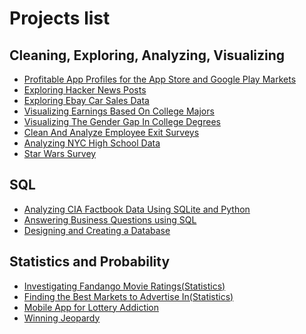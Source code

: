 # Projects list

## Cleaning, Exploring, Analyzing, Visualizing
- [Profitable App Profiles for the App Store and Google Play Markets](https://github.com/sidziuk/My_projects/blob/master/Profitable%20App%20Profiles%20for%20the%20App%20Store%20and%20Google%20Play%20Markets/Profitable%20App%20Profiles%20for%20the%20App%20Store%20and%20Google%20Play%20Markets.ipynb)
- [Exploring Hacker News Posts](https://github.com/sidziuk/My_projects/blob/master/Exploring%20Hacker%20News%20Posts/Exploring%20Hacker%20News%20Posts.ipynb)
- [Exploring Ebay Car Sales Data](https://github.com/sidziuk/My_projects/blob/master/Exploring%20Ebay%20Car%20Sales%20Data/Exploring%20Ebay%20Car%20Sales%20Data.ipynb)
- [Visualizing Earnings Based On College Majors](https://github.com/sidziuk/My_projects/blob/master/Visualizing%20Earnings%20Based%20On%20College%20Majors/Visualizing%20Earnings%20Based%20On%20College%20Majors.ipynb)
- [Visualizing The Gender Gap In College Degrees](https://github.com/sidziuk/My_projects/blob/master/Visualizing%20The%20Gender%20Gap%20In%20College%20Degrees/Visualizing%20The%20Gender%20Gap%20In%20College%20Degrees.ipynb)
- [Clean And Analyze Employee Exit Surveys](https://github.com/sidziuk/My_projects/blob/master/Clean%20And%20Analyze%20Employee%20Exit%20Surveys/Clean%20And%20Analyze%20Employee%20Exit%20Surveys.ipynb)
- [Analyzing NYC High School Data](https://github.com/sidziuk/My_projects/blob/master/Analyzing%20NYC%20High%20School%20Data/Analyzing%20NYC%20High%20School%20Data.ipynb)
- [Star Wars Survey](https://github.com/sidziuk/My_projects/blob/master/Star%20Wars%20Survey/Star%20Wars%20Survey.ipynb)
## SQL
- [Analyzing CIA Factbook Data Using SQLite and Python](https://github.com/sidziuk/My_projects/blob/master/Analyzing%20CIA%20Factbook%20Data%20Using%20SQLite%20and%20Python/Analyzing%20CIA%20Factbook%20Data%20Using%20SQLite%20and%20Python.ipynb)
- [Answering Business Questions using SQL](https://github.com/sidziuk/My_projects/blob/master/Answering%20Business%20Questions%20using%20SQL/Answering%20Business%20Questions%20using%20SQL.ipynb)
- [Designing and Creating a Database](https://github.com/sidziuk/My_projects/blob/master/Designing%20and%20Creating%20a%20Database/Designing%20and%20Creating%20a%20Database.ipynb)
## Statistics and Probability
- [Investigating Fandango Movie Ratings(Statistics)](https://github.com/sidziuk/My_projects/blob/master/Investigating%20Fandango%20Movie%20Ratings(Statistics)/Investigating%20Fandango%20Movie%20Ratings(Statistics).ipynb)
- [Finding the Best Markets to Advertise In(Statistics)](https://github.com/sidziuk/My_projects/blob/master/Finding%20the%20Best%20Markets%20to%20Advertise%20In(Statistics)/Finding%20the%20Best%20Markets%20to%20Advertise%20In(Statistics).ipynb)
- [Mobile App for Lottery Addiction](https://github.com/sidziuk/My_projects/blob/master/Mobile%20App%20for%20Lottery%20Addiction/Mobile%20App%20for%20Lottery%20Addiction.ipynb)
- [Winning Jeopardy](https://github.com/sidziuk/My_projects/blob/master/Winning%20Jeopardy/Winning%20Jeopardy.ipynb)
